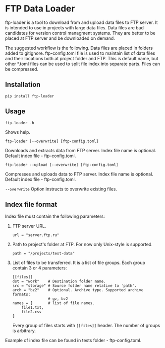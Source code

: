 # FTP Data Loader

ftp-loader is a tool to download from and upload data files to FTP server.
It is intended to use in projects with large data files. Data files are bad 
candidates for version control managment systems. They are better to be placed
at FTP server and be downloaded on demand. 

The suggested workflow is the following. Data files are placed in folders added
to gitignore. ftp-config.toml file is used to maintain list of data files and 
their locations both at project folder and FTP. This is default name, but other
\*.toml files can be used to split file index into separate parts. Files can
be compressed.

## Installation

`pip install ftp-loader`

## Usage

`ftp-loader -h`

   Shows help.

`ftp-loader [--overwrite] [ftp-config.toml]`

   Downloads and extracts data from FTP server. Index file name is optional.
   Default index file - ftp-config.toml.


`ftp-loader --upload [--overwrite] [ftp-config.toml]`

   Compresses and uploads data to FTP server. Index file name is optional. 
   Default index file - ftp-config.toml.

`--overwrite` Option instructs to overwrite existing files.

## Index file format

Index file must contain the following parameters:


1. FTP server URL.

    `url = "server.ftp.ru"`

2. Path to project's folder at FTP. For now only Unix-style is supported.

    `path = "/projects/test-data"`

3. List of files to be transferred. It is a list of file groups. Each group
   contain 3 or 4 parameters:
   ```
   [[files]]
   dst = "work"    # Destination folder name.
   src = "storage" # Source folder name relative to 'path'.
   arch = "bz2"    # Optional. Archive type. Supported archive formats:
                   # gz, bz2
   names = [       # list of file names.
       file1.txt,
       file2.csv
   ]
   ```

   Every group of files starts with `[[files]]` header. The number of groups 
   is arbitrary.

Example of index file can be found in tests folder - ftp-config.toml.

